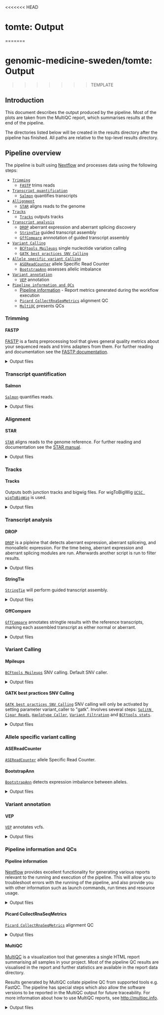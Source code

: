 <<<<<<< HEAD
# tomte: Output
=======
# genomic-medicine-sweden/tomte: Output
>>>>>>> TEMPLATE

## Introduction

This document describes the output produced by the pipeline. Most of the plots are taken from the MultiQC report, which summarises results at the end of the pipeline.

The directories listed below will be created in the results directory after the pipeline has finished. All paths are relative to the top-level results directory.

## Pipeline overview

The pipeline is built using [Nextflow](https://www.nextflow.io/) and processes data using the following steps:

- [`Trimming`](#trimming)
  - [`FASTP`](#fastp) trims reads
- [`Transcript quantification`](#transcript-quantification)
  - [`Salmon`](#salmon) quantifies transcripts
- [`Allignment`](#allignment)
  - [`STAR`](#star) aligns reads to the genome
- [`Tracks`](#tracks)
  - [`Tracks`](#tracks-1) outputs tracks
- [`Transcript analysis`](#transcript-analysis)
  - [`DROP`](#drop) aberrant expression and aberrant splicing discovery
  - [`StringTie`](#stringtie) guided transcript assembly
  - [`GffCompare`](#gffcompare) annnotation of guided transcript assembly
- [`Variant Calling`](#variant-calling)
  - [`BCFtools Mpileups`](#mpileups) single nucleotide variation calling
  - [`GATK best practices SNV Calling`](#gatk-best-practices-snv-calling)
- [`Allele specific variant Calling`](#allele-specific-variant-calling)
  - [`ASEReadCounter`](#asereadcounter) allele Specific Read Counter
  - [`BootstrapAnn`](#bootstrapann) assesses allelic imbalance
- [`Variant annotation`](#variant-annotation)
  - [`VEP`](#vep) annotation
- [`Pipeline information and QCs`](#pipeline-information-and-qcs)
  - [Pipeline information](#pipeline-information) - Report metrics generated during the workflow execution
  - [`Picard CollectRnaSeqMetrics`](#picard-collectrnaseqmetrics) alignment QC
  - [`MultiQC`](#multiqc) presents QCs

### Trimming

#### FASTP

[FASTP](https://github.com/OpenGene/fastp) is a fastq preprocessing tool that gives general quality metrics about your sequenced reads and trims adapters from them. For further reading and documentation see the [FASTP documentation](https://github.com/OpenGene/fastp).

<details markdown="1">
<summary>Output files</summary>

- `trimming/`
  - `*.fastp.html`: a report consisting on a standalone HTML file that can be viewed in your web browser.
  - `*.fastp.log`: run log.
  - `*.fastp.json`: a report containing the same information as the html as a json file.
  - `*.fastp.fastq.gz`: gzip compressed trimmed reads.

</details>

### Transcript quantification

#### Salmon

[`Salmon`](https://salmon.readthedocs.io/en/latest/) quantifies reads.

<details markdown="1">
<summary>Output files</summary>

- `alignment/sample`
  - `quant.sf`: quantification file.
  - `quant.genes.sf`: quantification file per gene.
  - `logs/salmon_quant.log`: log file.
  - `cmd_info.json`: main command line parameters with which Salmon was run.

</details>

### Alignment

#### STAR

[`STAR`](https://github.com/alexdobin/STAR) aligns reads to the genome reference. For further reading and documentation see the [STAR manual](https://physiology.med.cornell.edu/faculty/skrabanek/lab/angsd/lecture_notes/STARmanual.pdf).

<details markdown="1">
<summary>Output files</summary>

- `alignment/`
  - `*.SJ.out.tab`: the high confidence collapssed junctions.
  - `*.ReadsPerGene.out.tab`: read count per gene.
  - `*.Log.progress.out`: run progress statistics report updated every minute.
  - `*.Log.out`: log file containing run details.
  - `*.Log.final.out`: a summary of the mapping statistics. It is calculated indivisually per read and then averaged.
  - `*.Aligned.out.bam`: Aligned reads.

</details>

### Tracks

#### Tracks

Outputs both junction tracks and bigwig files. For wigToBigWig [`UCSC wigToBigWig`](https://genome.ucsc.edu/goldenPath/help/bigWig.html) is used.

<details markdown="1">
<summary>Output files</summary>

- `ucsc/`
  - `*.bw`: track in bigwig format.
  - `*_junction.bed`: junction bed.
  - `*_bed.gz`: bed file with sample data.
  - `*_bed.gz.tbi`: index for bed file with sample data.

</details>

### Transcript analysis

#### DROP

[`DROP`](https://github.com/gagneurlab/drop/) is a pipleine that detects aberrant expression, aberrant spliceing, and monoallelic expression. For the time being, aberrant expression and aberrant splicing modules are run. Afterwards another script is run to filter results.

<details markdown="1">
<summary>Output files</summary>

- `analyse_transcripts/drop`
  - `OUTRIDER_provided_samples_top_hits.tsv`: provides at least the top 20 most significant events reported by OUTRIDER in each sample.
  - `OUTRIDER_provided_samples_top_hits_filtered.tsv`: filters OUTRIDER_provided_samples_top_hits according to genes provided by gene_panel_clinical_filter.
  - `FRASER_provided_samples_top_hits.tsv`: provides the aberrant spliced events reported by FRASER.
  - `FRASER_provided_samples_top_hits_filtered.tsv`: filters FRASER_provided_samples_top_hits according to genes provided by gene_panel_clinical_filter.

</details>

#### StringTie

[`StringTie`](https://ccb.jhu.edu/software/stringtie/) will perform guided transcript assembly.

<details markdown="1">
<summary>Output files</summary>

- `analyse_transcripts`
  - `*.coverage.gtf`: coverage on the sample.
  - `*.gene.abundance.txt`: gene abundance on the sample.
  - `*.transcripts.gtf`: transcripts assembled on the sample

</details>

#### GffCompare

[`GffCompare`](https://github.com/gpertea/gffcompare) annotates stringtie results with the reference transcripts, marking each assembled transcript as either normal or aberrant.

<details markdown="1">
<summary>Output files</summary>

- `analyse_transcripts`
  - `*.stats`: data summary and accuracy estimation.
  - `*.annotated.gtf`: annotated gtf file.
  - `*.tracking`: transcripts assembled on the sample
  - `*.transcripts.gtf.refmap`: list for each reference transcript what query transcript partially or fully matches it.
  - `*.transcripts.gtf.tmap`: list the most similar reference transcript to each query transcript.

</details>

### Variant Calling

#### Mpileups

[`BCFtools Mpileups`](https://samtools.github.io/bcftools/bcftools.html#mpileup) SNV calling. Default SNV caller.

<details markdown="1">
<summary>Output files</summary>

- `call variants`
  - `*.vcf.gz`: file in vcf format containing variants found in the patient.
  - `*.vcf.gz.tbi`: index for .vcf.gz file.
  - `*.bcftools_stats.txt`: stats on non-reference allele frequency, depth distribution, stats by quality and per-sample counts, singleton stats, etc.

</details>

#### GATK best practices SNV Calling

[`GATK best practices SNV Calling`](https://gatk.broadinstitute.org/hc/en-us/articles/360035531192-RNAseq-short-variant-discovery-SNPs-Indels-) SNV calling will only be activated by setting parameter variant_caller
to "gatk". Involves several steps: [`SplitN Cigar Reads`](https://gatk.broadinstitute.org/hc/en-us/articles/360036858811-SplitNCigarReads), [`Haplotype Caller`](https://gatk.broadinstitute.org/hc/en-us/articles/360037225632-HaplotypeCaller), [`Variant Filtration`](https://gatk.broadinstitute.org/hc/en-us/articles/360037434691-VariantFiltration) and [`BCFtools stats`](https://samtools.github.io/bcftools/bcftools.html#stats).

<details markdown="1">
<summary>Output files</summary>

- `call variants`
  - `*.vcf.gz`: file in vcf format containing variants found in the patient.
  - `*.vcf.gz.tbi`: index for .vcf.gz file.
  - `*.bcftools_stats.txt`: stats on non-reference allele frequency, depth distribution, stats by quality and per-sample counts, singleton stats, etc.

</details>

### Allele specific variant calling

#### ASEReadCounter

[`ASEReadCounter`](https://gatk.broadinstitute.org/hc/en-us/articles/360037428291-ASEReadCounter) allele Specific Read Counter.

#### BootstrapAnn

[`BootstrapAnn`](https://github.com/J35P312/BootstrapAnn#bootstrapann) detects expression imbalance between alleles.

<details markdown="1">
<summary>Output files</summary>

- `bootstrapann`
  - `*ase.vcf`: annotated vcf where allelic imbalance is marked

</details>

### Variant annotation

#### VEP

[`VEP`](https://github.com/Ensembl/ensembl-vep) annotates vcfs.

<details markdown="1">
<summary>Output files</summary>

- `annotate_vep`
  - `*ase_vep.vcf.gz`: annotated vcf
  - `*ase_vep.vcf.gz.tbi`: index for annotated vcf

</details>

### Pipeline information and QCs

#### Pipeline information

[Nextflow](https://www.nextflow.io/docs/latest/tracing.html) provides excellent functionality for generating various reports relevant to the running and execution of the pipeline. This will allow you to troubleshoot errors with the running of the pipeline, and also provide you with other information such as launch commands, run times and resource usage.

<details markdown="1">
<summary>Output files</summary>

- `pipeline_info/`
  - Reports generated by Nextflow: `execution_report.html`, `execution_timeline.html`, `execution_trace.txt` and `pipeline_dag.dot`/`pipeline_dag.svg`.
  - Reports generated by the pipeline: `pipeline_report.html`, `pipeline_report.txt` and `software_versions.yml`. The `pipeline_report*` files will only be present if the `--email` / `--email_on_fail` parameter's are used when running the pipeline.
  - Reformatted samplesheet files used as input to the pipeline: `samplesheet.valid.csv`.
  - Parameters used by the pipeline run: `params.json`.

</details>

#### Picard CollectRnaSeqMetrics

[`Picard CollectRnaSeqMetrics`](https://broadinstitute.github.io/picard/) alignment QC

<details markdown="1">
<summary>Output files</summary>

- `bam_qc/`
  - `*rna_metrics`: metrics describing the distribution of the bases within the transcripts.

</details>

#### MultiQC

[MultiQC](http://multiqc.info) is a visualization tool that generates a single HTML report summarising all samples in your project. Most of the pipeline QC results are visualised in the report and further statistics are available in the report data directory.

Results generated by MultiQC collate pipeline QC from supported tools e.g. FastQC. The pipeline has special steps which also allow the software versions to be reported in the MultiQC output for future traceability. For more information about how to use MultiQC reports, see <http://multiqc.info>.

<details markdown="1">
<summary>Output files</summary>

- `multiqc/`
  - `multiqc_report.html`: a standalone HTML file that can be viewed in your web browser.
  - `multiqc_data/`: directory containing parsed statistics from the different tools used in the pipeline.
  - `multiqc_plots/`: directory containing static images from the report in various formats.

</details>
